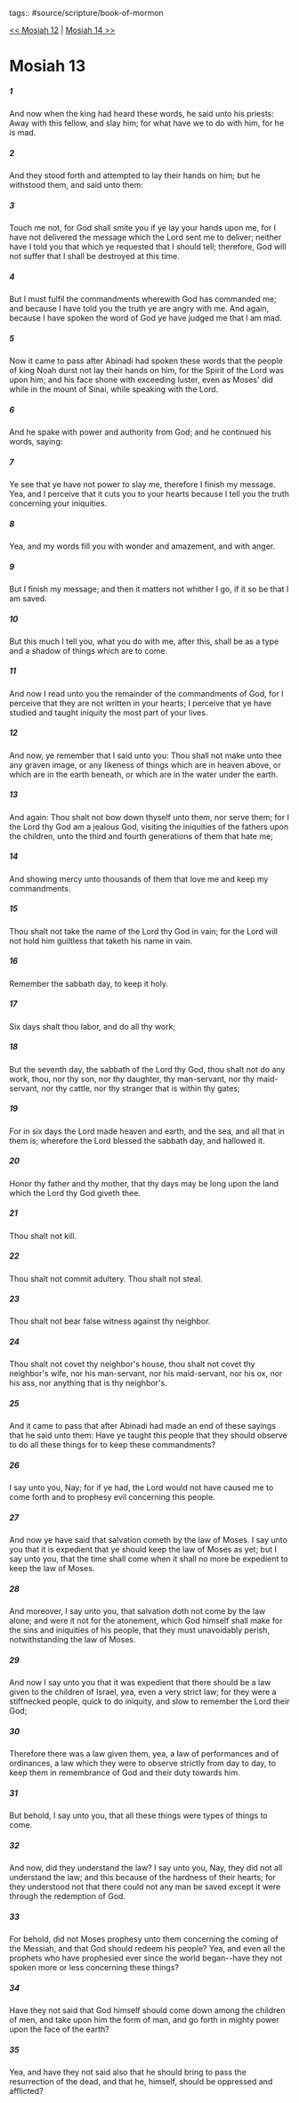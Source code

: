 tags:: #source/scripture/book-of-mormon

[<< Mosiah 12](/book-of-mormon/08_Mosiah/Mosiah_12.md) | [Mosiah 14 >>](/book-of-mormon/08_Mosiah/Mosiah_14.md)

# Mosiah 13

##### 1

And now when the king had heard these words, he said unto his priests: Away with this fellow, and slay him; for what have we to do with him, for he is mad.

##### 2

And they stood forth and attempted to lay their hands on him; but he withstood them, and said unto them:

##### 3

Touch me not, for God shall smite you if ye lay your hands upon me, for I have not delivered the message which the Lord sent me to deliver; neither have I told you that which ye requested that I should tell; therefore, God will not suffer that I shall be destroyed at this time.

##### 4

But I must fulfil the commandments wherewith God has commanded me; and because I have told you the truth ye are angry with me. And again, because I have spoken the word of God ye have judged me that I am mad.

##### 5

Now it came to pass after Abinadi had spoken these words that the people of king Noah durst not lay their hands on him, for the Spirit of the Lord was upon him; and his face shone with exceeding luster, even as Moses' did while in the mount of Sinai, while speaking with the Lord.

##### 6

And he spake with power and authority from God; and he continued his words, saying:

##### 7

Ye see that ye have not power to slay me, therefore I finish my message. Yea, and I perceive that it cuts you to your hearts because I tell you the truth concerning your iniquities.

##### 8

Yea, and my words fill you with wonder and amazement, and with anger.

##### 9

But I finish my message; and then it matters not whither I go, if it so be that I am saved.

##### 10

But this much I tell you, what you do with me, after this, shall be as a type and a shadow of things which are to come.

##### 11

And now I read unto you the remainder of the commandments of God, for I perceive that they are not written in your hearts; I perceive that ye have studied and taught iniquity the most part of your lives.

##### 12

And now, ye remember that I said unto you: Thou shall not make unto thee any graven image, or any likeness of things which are in heaven above, or which are in the earth beneath, or which are in the water under the earth.

##### 13

And again: Thou shalt not bow down thyself unto them, nor serve them; for I the Lord thy God am a jealous God, visiting the iniquities of the fathers upon the children, unto the third and fourth generations of them that hate me;

##### 14

And showing mercy unto thousands of them that love me and keep my commandments.

##### 15

Thou shalt not take the name of the Lord thy God in vain; for the Lord will not hold him guiltless that taketh his name in vain.

##### 16

Remember the sabbath day, to keep it holy.

##### 17

Six days shalt thou labor, and do all thy work;

##### 18

But the seventh day, the sabbath of the Lord thy God, thou shalt not do any work, thou, nor thy son, nor thy daughter, thy man-servant, nor thy maid-servant, nor thy cattle, nor thy stranger that is within thy gates;

##### 19

For in six days the Lord made heaven and earth, and the sea, and all that in them is; wherefore the Lord blessed the sabbath day, and hallowed it.

##### 20

Honor thy father and thy mother, that thy days may be long upon the land which the Lord thy God giveth thee.

##### 21

Thou shalt not kill.

##### 22

Thou shalt not commit adultery. Thou shalt not steal.

##### 23

Thou shalt not bear false witness against thy neighbor.

##### 24

Thou shalt not covet thy neighbor's house, thou shalt not covet thy neighbor's wife, nor his man-servant, nor his maid-servant, nor his ox, nor his ass, nor anything that is thy neighbor's.

##### 25

And it came to pass that after Abinadi had made an end of these sayings that he said unto them: Have ye taught this people that they should observe to do all these things for to keep these commandments?

##### 26

I say unto you, Nay; for if ye had, the Lord would not have caused me to come forth and to prophesy evil concerning this people.

##### 27

And now ye have said that salvation cometh by the law of Moses. I say unto you that it is expedient that ye should keep the law of Moses as yet; but I say unto you, that the time shall come when it shall no more be expedient to keep the law of Moses.

##### 28

And moreover, I say unto you, that salvation doth not come by the law alone; and were it not for the atonement, which God himself shall make for the sins and iniquities of his people, that they must unavoidably perish, notwithstanding the law of Moses.

##### 29

And now I say unto you that it was expedient that there should be a law given to the children of Israel, yea, even a very strict law; for they were a stiffnecked people, quick to do iniquity, and slow to remember the Lord their God;

##### 30

Therefore there was a law given them, yea, a law of performances and of ordinances, a law which they were to observe strictly from day to day, to keep them in remembrance of God and their duty towards him.

##### 31

But behold, I say unto you, that all these things were types of things to come.

##### 32

And now, did they understand the law? I say unto you, Nay, they did not all understand the law; and this because of the hardness of their hearts; for they understood not that there could not any man be saved except it were through the redemption of God.

##### 33

For behold, did not Moses prophesy unto them concerning the coming of the Messiah, and that God should redeem his people? Yea, and even all the prophets who have prophesied ever since the world began--have they not spoken more or less concerning these things?

##### 34

Have they not said that God himself should come down among the children of men, and take upon him the form of man, and go forth in mighty power upon the face of the earth?

##### 35

Yea, and have they not said also that he should bring to pass the resurrection of the dead, and that he, himself, should be oppressed and afflicted?
